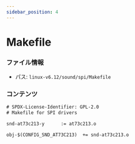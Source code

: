 ```yaml
---
sidebar_position: 4
---
```

# Makefile

### ファイル情報

- パス: `linux-v6.12/sound/spi/Makefile`

### コンテンツ

```txt
# SPDX-License-Identifier: GPL-2.0
# Makefile for SPI drivers

snd-at73c213-y		:= at73c213.o

obj-$(CONFIG_SND_AT73C213)	+= snd-at73c213.o

```
